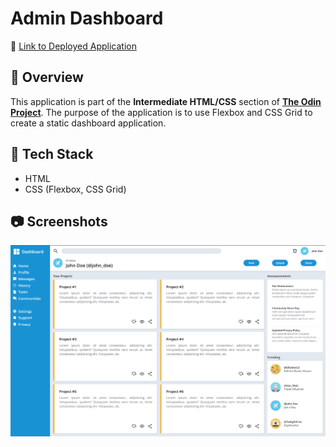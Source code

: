 # Admin Dashboard

📌 [Link to Deployed Application](awidener3.github.io/admin-dashboard)

## 🔎 Overview

This application is part of the **Intermediate HTML/CSS** section of [**The Odin Project**](https://www.theodinproject.com/). The purpose of the application is to use Flexbox and CSS Grid to create a static dashboard application.

## 🧩 Tech Stack
* HTML
* CSS (Flexbox, CSS Grid)

## 📷 Screenshots
![Preview of the admin dashboard](assets/preview/preview.png)
